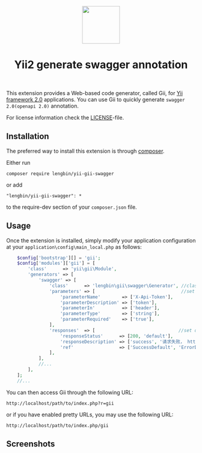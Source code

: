 <p align="center">
    <a href="https://github.com/yiisoft" target="_blank">
        <img src="https://avatars0.githubusercontent.com/u/993323" height="100px">
    </a>
    <h1 align="center">Yii2 generate swagger annotation</h1>
    <br>
</p>

This extension provides a Web-based code generator, called Gii, for [Yii framework 2.0](http://www.yiiframework.com) applications.
You can use Gii to quickly generate `swagger 2.0(openapi 2.0)` annotation.

For license information check the [LICENSE](LICENSE.md)-file.


Installation
------------

The preferred way to install this extension is through [composer](http://getcomposer.org/download/).

Either run

```
composer require lengbin/yii-gii-swagger
```

or add

```
"lengbin/yii-gii-swagger": *
```

to the require-dev section of your `composer.json` file.


Usage
-----

Once the extension is installed, simply modify your application configuration at your `application\config\main_local.php` as follows:

```php
    $config['bootstrap'][] = 'gii';
    $config['modules']['gii'] = [
        'class'      => 'yii\gii\Module',
        'generators' => [
            'swagger' => [
                'class'      => 'lengbin\gii\swagger\Generator', //class
                'parameters' => [                                //set default request parameters
                    'parameterName'        => ['X-Api-Token'],
                    'parameterDescription' => ['token'],
                    'parameterIn'          => ['header'],
                    'parameterType'        => ['string'],
                    'parameterRequired'    => ['true'],
                ],
                'responses'  => [                               //set default respons parameters
                    'responseStatus'      => [200, 'default'],
                    'responseDescription' => ['success', '请求失败， http status 强行转为200, 通过code判断'],
                    'ref'                 => ['SuccessDefault', 'ErrorDefault'],
                ],
            ],
            //...
        ],
    ];
    //...
```

You can then access Gii through the following URL:

```
http://localhost/path/to/index.php?r=gii
```

or if you have enabled pretty URLs, you may use the following URL:

```
http://localhost/path/to/index.php/gii
```

Screenshots
-----------
